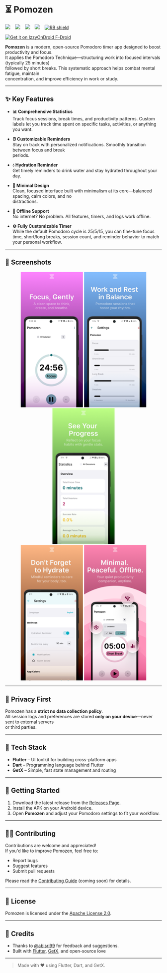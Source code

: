 # ⏳ Pomozen

<p>
  <img src="https://img.shields.io/badge/Built%20with-Flutter-02569B?style=flat&logo=flutter&logoColor=white">&nbsp;&nbsp;&nbsp;
  <img src="https://img.shields.io/github/license/ProjectSolutus/Pomozen?style=flat-square">&nbsp;&nbsp;&nbsp;
  <img src="https://img.shields.io/github/issues/ProjectSolutus/Pomozen?style=flat-square">&nbsp;&nbsp;&nbsp;
  <img src="https://img.shields.io/github/stars/ProjectSolutus/Pomozen?style=flat-square">&nbsp;&nbsp;&nbsp;
  <a href="https://shields.rbtlog.dev/org.projectsolutus.pomozen">
    <img src="https://shields.rbtlog.dev/simple/org.projectsolutus.pomozen" alt="RB shield">
  </a>
</p>

<p>
  <a href="https://apt.izzysoft.de/packages/org.projectsolutus.pomozen">
    <img src="https://gitlab.com/IzzyOnDroid/repo/-/raw/master/assets/IzzyOnDroid.png" alt="Get it on IzzyOnDroid F-Droid" width="200">
  </a>
</p>

**Pomozen** is a modern, open-source Pomodoro timer app designed to boost productivity and focus.  
It applies the Pomodoro Technique—structuring work into focused intervals (typically 25 minutes)  
followed by short breaks. This systematic approach helps combat mental fatigue, maintain  
concentration, and improve efficiency in work or study.

---

## ✨ Key Features

- **📊 Comprehensive Statistics**  
  Track focus sessions, break times, and productivity patterns. Custom labels let you track
  time spent on specific tasks, activities, or anything you want.

- **⏰ Customizable Reminders**  
  Stay on track with personalized notifications. Smoothly transition between focus and break  
  periods.
  
- **💧 Hydration Reminder**  
  Get timely reminders to drink water and stay hydrated throughout your day.

- **🧘 Minimal Design**  
  Clean, focused interface built with minimalism at its core—balanced spacing, calm colors, and no  
  distractions.

- **📴 Offline Support**  
  No internet? No problem. All features, timers, and logs work offline.

- **⚙️ Fully Customizable Timer**  
  While the default Pomodoro cycle is 25/5/15, you can fine-tune focus time, short/long breaks, session count, and reminder behavior to match your personal workflow.

---

## 📸 Screenshots

<p align="center">
  <img src="screenshots/1.png" width="200" />
  <img src="screenshots/2.png" width="200" />
  <img src="screenshots/3.png" width="200" />
  <br/>
  <img src="screenshots/4.png" width="200" />
  <img src="screenshots/5.png" width="200" />
</p>

---

## 🔐 Privacy First

Pomozen has a **strict no data collection policy**.  
All session logs and preferences are stored **only on your device**—never sent to external servers  
or third parties.

---

## 🧰 Tech Stack

- **Flutter** – UI toolkit for building cross-platform apps
- **Dart** – Programming language behind Flutter
- **GetX** – Simple, fast state management and routing

---

## 🚀 Getting Started

1. Download the latest release from the [Releases Page](#).
2. Install the APK on your Android device.
3. Open **Pomozen** and adjust your Pomodoro settings to fit your workflow.

---

## 🧑‍💻 Contributing

Contributions are welcome and appreciated!  
If you'd like to improve Pomozen, feel free to:

- Report bugs
- Suggest features
- Submit pull requests

Please read the [Contributing Guide](CONTRIBUTING.md) (coming soon) for details.

---

## 📄 License

Pomozen is licensed under the [Apache License 2.0](https://www.apache.org/licenses/LICENSE-2.0).

---

## 🙌 Credits

- Thanks to [@abisri99](https://github.com/abisri99) for feedback and suggestions.
- Built with [Flutter](https://flutter.dev), [GetX](https://pub.dev/packages/get), and open-source love

---

> Made with ❤️ using Flutter, Dart, and GetX.
